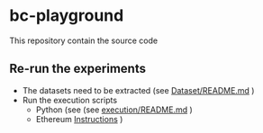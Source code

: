 # bc-playground

This repository contain the source code


## Re-run the experiments

- The datasets need to be extracted (see [Dataset/README.md](Dataset/README.md) )
- Run the execution scripts
  - Python (see (see [execution/README.md](python/README.md) )
  - Ethereum [Instructions](./Contract/README.md) )
